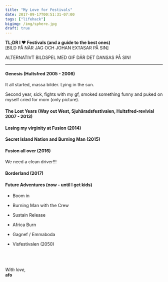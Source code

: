 ```yaml
---
title: "My Love for Festivals"
date: 2017-09-17T00:51:31-07:00
tags: ["lifehack"]
bigimg: /img/sphere.jpg
draft: true
---
```

**TL;DR I ❤️ Festivals (and a guide to the best ones)**<br>
[BILD PÅ NÄR JAG OCH JOHAN EXTASAR PÅ SIN]

ALTERNATIVT BILDSPEL MED GIF DÄR DET DANSAS PÅ SIN!

<!--more-->

------

#### Genesis (Hultsfred 2005 - 2006)

It all started, massa bilder. Lying in the sun.

Second year, sick, fights with my gf, smoked something funny and puked on myself cried for mom (only picture).

#### The Lost Years (Way out West, Sjuhäradsfestivalen, Hultsfred-revivial 2007 - 2013)


#### Losing my virginity at Fusion (2014)


#### Secret Island Nation and Burning Man (2015)


#### Fusion all over (2016)

We need a clean driver!!!

#### Borderland (2017)


#### Future Adventures (now - until I get kids)

* Boom in 

* Burning Man with the Crew

* Sustain Release

* Africa Burn

* Gagnef / Emmaboda

* Visfestivalen (2050)


<br><br><br>
*With love,*<br>
**afo**
